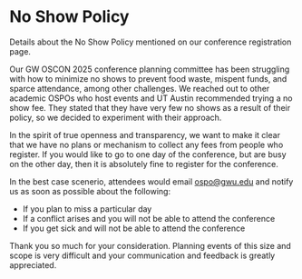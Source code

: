 # No Show Policy
Details about the No Show Policy mentioned on our conference registration page.

Our GW OSCON 2025 conference planning committee has been struggling with how to minimize no shows to prevent food waste, mispent funds, and sparce attendance, among other challenges.  We reached out to other academic OSPOs who host events and UT Austin recommended trying a no show fee.  They stated that they have very few no shows as a result of their policy, so we decided to experiment with their approach.

In the spirit of true openness and transparency, we want to make it clear that we have no plans or mechanism to collect any fees from people who register.  If you would like to go to one day of the conference, but are busy on the other day, then it is absolutely fine to register for the conference.

In the best case scenerio, attendees would email ospo@gwu.edu and notify us as soon as possible about the following:
 - If you plan to miss a particular day
 - If a conflict arises and you will not be able to attend the conference
 - If you get sick and will not be able to attend the conference

Thank you so much for your consideration.  Planning events of this size and scope is very difficult and your communication and feedback is greatly appreciated.
